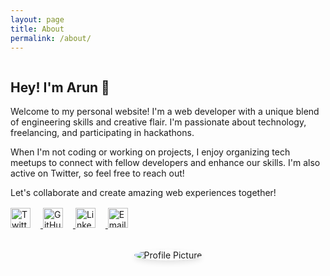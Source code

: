 ```yaml
---
layout: page
title: About
permalink: /about/
---
```


<style>
  .post-header {
    display: none;
  }
  .about-container {
    display: flex;
    flex-wrap: wrap;
    align-items: center;
    gap: 2rem;
  }
  
  .about-text {
    flex: 1;
    min-width: 300px;
  }
  
  .about-image {
    flex: 1;
    min-width: 300px;
    display: flex;
    justify-content: center;
  }
  
  .profile-picture {
    max-width: 100%;
    height: auto;
    border-radius: 50%;
    box-shadow: 0 4px 8px rgba(0, 0, 0, 0.1);
  }
  
  .social-links {
    margin-top: 1rem;
  }
  
  .social-icon {
    width: 32px;
    height: 32px;
    margin-right: 1rem;
  }

  .site-footer {
    display: none;
  }
  
  @media (max-width: 768px) {
    .about-container {
      flex-direction: column-reverse;
    }
  }
</style>    

<div class="about-container">
  <div class="about-text">
    <h2>Hey! I'm Arun 👋</h2>
    <p>
      Welcome to my personal website! I'm a web developer with a unique blend of engineering skills and creative flair. I'm passionate about technology, freelancing, and participating in hackathons.
    </p>
    <p>
      When I'm not coding or working on projects, I enjoy organizing tech meetups to connect with fellow developers and enhance our skills. I'm also active on Twitter, so feel free to reach out!
    </p>
    <p>
      Let's collaborate and create amazing web experiences together!
    </p>
    <div class="social-links">
       <a href="https://twitter.com/dvcoolarun" target="_blank">
        <img src="https://img.icons8.com/color/48/000000/twitter.png" alt="Twitter" class="social-icon">
      </a>
      <a href="https://github.com/dvcoolarun" target="_blank">
        <img src="https://img.icons8.com/color/48/000000/github.png" alt="GitHub" class="social-icon">
      </a>
      <a href="https://www.linkedin.com/in/dvcoolarun/" target="_blank">
        <img src="https://img.icons8.com/color/48/000000/linkedin.png" alt="LinkedIn" class="social-icon">
      </a>
      <a href="mailto:dvcoolarun@gmail.com" target="_blank">
        <img src="https://img.icons8.com/color/48/000000/email.png" alt="Email" class="social-icon">
      </a>
    </div>
  </div>
  <div class="about-image">
    <img src="https://avatars.githubusercontent.com/u/9693884?v=4" alt="Profile Picture" class="profile-picture">
  </div>
</div>